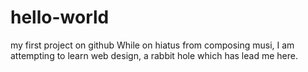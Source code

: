 # hello-world
my first project on github
While on hiatus from composing musi, I am attempting to learn web design, a rabbit hole which has lead me here.
